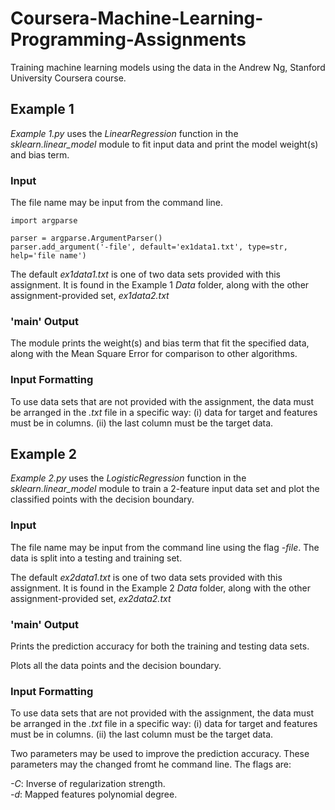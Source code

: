 # Coursera-Machine-Learning-Programming-Assignments
Training machine learning models using the data in the Andrew Ng, Stanford University Coursera course.

## Example 1
<p>
<i>Example 1.py</i> uses the <i>LinearRegression</i> function in the <i>sklearn.linear_model</i> module to fit input data and print the model weight(s) and bias term.
</p>

### Input
The file name may be input from the command line. 
```
import argparse

parser = argparse.ArgumentParser()
parser.add_argument('-file', default='ex1data1.txt', type=str,  help='file name')
```
<p>
The default <i>ex1data1.txt</i> is one of two data sets provided with this assignment. It is found in the Example 1 <i>Data</i> folder, along with the other assignment-provided set, <i>ex1data2.txt</i>
</p>

### '__main__' Output
The module prints the weight(s) and bias term that fit the specified data, along with the Mean Square Error for comparison to other algorithms.


### Input Formatting
<p>
To use data sets that are not provided with the assignment, the data must be arranged in the <i>.txt</i> file in a specific way: (i) data for target and features must be in columns. (ii) the last column must be the target data.
</p>

## Example 2
<p>
<i>Example 2.py</i> uses the <i>LogisticRegression</i> function in the <i>sklearn.linear_model</i> module to train a 2-feature input data set and plot the classified points with the decision boundary.
</p>

### Input
<p>
The file name may be input from the command line using the flag <i>-file</i>. The data is split into a testing and training set.

The default <i>ex2data1.txt</i> is one of two data sets provided with this assignment. It is found in the Example 2 <i>Data</i> folder, along with the other assignment-provided set, <i>ex2data2.txt</i>
</p>

### '__main__' Output
Prints the prediction accuracy for both the training and testing data sets.

Plots all the data points and the decision boundary.


### Input Formatting
<p>
To use data sets that are not provided with the assignment, the data must be arranged in the <i>.txt</i> file in a specific way: (i) data for target and features must be in columns. (ii) the last column must be the target data.
</p>

Two parameters may be used to improve the prediction accuracy. These parameters may the changed fromt he command line. The flags are:
<p align="margin-left: 10%">
<i>-C</i>: Inverse of regularization strength.</br>
<i>-d</i>: Mapped features polynomial degree.
</p>
